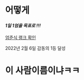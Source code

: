 # 어떻게



#### *1일 1엄을 목표로 !!!*

[엄준식 랭크 확인](https://www.acmicpc.net/ranklist/language/112)

2022년 2월 6일 감동의 1등 달성




# 이 사람이름이냐ㅋㅋ
